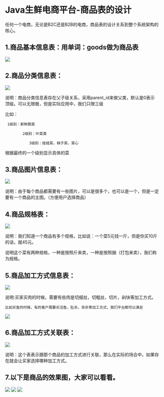 # Java生鲜电商平台-商品表的设计

任何一个电商，无论是B2C还是B2B的电商，商品表的设计关系到整个系统架构的核心。

## 1.商品基本信息表：用单词：goods做为商品表
![](/static/image/641237-20180511085008395-2022270459.png)

## 2.商品分类信息表：
![](/static/image/641237-20180511085115897-1585944555.png)

说明：商品分类信息表存在父子级关系，采用parent_id来做父类，默认是0表示顶级。可以无限极，但是实际应用中，我们只限三级

比如：

     1级别：新鲜蔬菜

            2级别：叶菜类

               3级别：娃娃菜，秧子菜，菜心

 

根据最终的一个级别显示具体的菜

## 3.商品图片信息表：

![](/static/image/641237-20180511085624853-1085931362.png)

说明：由于每个商品都需要有一些图片，可以是很多个，也可以是一个，但是一定要有一个商品的主图。（方便用户选择商品）

## 4.商品规格表：

![](/static/image/641237-20180511085715283-1185411817.png)

说明：我们知道一个商品有多个规格，比如说：一个菜5元钱一斤，但是你买10斤的话，就45元。

说明这个菜有两种规格，一种是按照斤来卖，一种是按照捆（打包来卖），我们称为规格。

## 5.商品加工方式信息表：

![](/static/image/641237-20180511090017239-1013322119.png)

说明:买家买肉的时候，需要有些肉是切细丝，切粗丝，切片，剁块等加工方式。

`比如买鱼的时候，有的客户需要买活鱼，肚杀，背杀等加工方式，我们平台都可以满足`

![](/static/image/641237-20180511090152450-132148966.png)

## 6.商品加工方式关联表：

![](/static/image/641237-20180511090217872-1157575442.png)

说明：这个表表示跟那个商品的加工方式进行关联，那么在实际的场合中，如果存在就会让买家选择哪种加工方式。

## 7.以下是商品的效果图，大家可以看看。
![](/static/image/641237-20180511090650157-1829014234.png)
![](/static/image/641237-20180511090702754-1340462555.png)
![](/static/image/641237-20180511090712805-684141631.png)